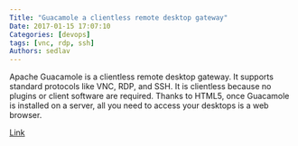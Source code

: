 ```yaml
---
Title: "Guacamole a clientless remote desktop gateway"
Date: 2017-01-15 17:07:10
Categories: [devops]
tags: [vnc, rdp, ssh]
Authors: sedlav
---
```


Apache Guacamole is a clientless remote desktop gateway. It supports standard protocols like VNC, RDP, and SSH. It is clientless because no plugins or client software are required. Thanks to HTML5, once Guacamole is installed on a server, all you need to access your desktops is a web browser.

[Link](http://guacamole.incubator.apache.org/)

